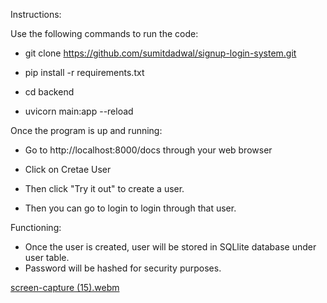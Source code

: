 Instructions:

Use the following commands to run the code:

- git clone https://github.com/sumitdadwal/signup-login-system.git

- pip install -r requirements.txt

- cd backend

- uvicorn main:app --reload

Once the program is up and running:

- Go to http://localhost:8000/docs through your web browser

- Click on Cretae User
- Then click "Try it out" to create a user.
- Then you can go to login to login through that user.


Functioning:
- Once the user is created, user will be stored in SQLlite database under user table.
- Password will be hashed for security purposes.




[screen-capture (15).webm](https://user-images.githubusercontent.com/84678969/181996840-543e0da4-c40c-4136-987e-6942888a75a7.webm)
